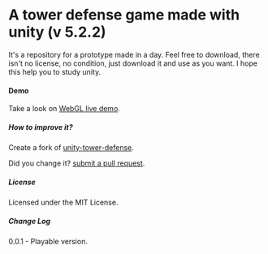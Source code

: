 # A tower defense game made with unity (v 5.2.2) #

It's a repository for a prototype made in a day. Feel free to download, there isn't no license, no condition, just download it and use as you want. I hope this help you to study unity.

#### Demo

Take a look on [WebGL live demo](https://rawgit.com/joaokucera/unity-tower-defense/master/build/webgl/index.html).

##### How to improve it?

Create a fork of [unity-tower-defense](https://github.com/joaokucera/unity-tower-defense/fork). 

Did you change it? [submit a pull request](https://github.com/joaokucera/unity-tower-defense/pull/new/master).

##### License

Licensed under the MIT License.

##### Change Log

0.0.1 - Playable version.